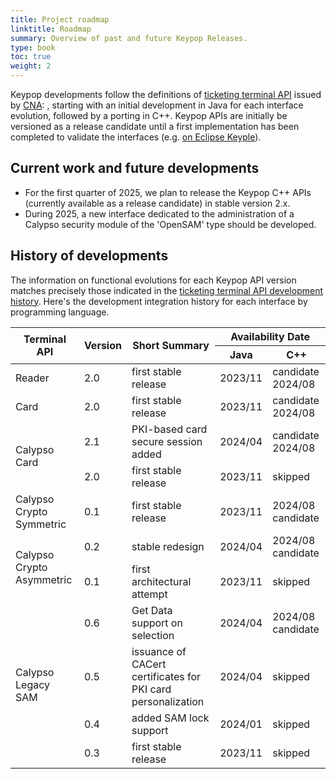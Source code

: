 ```yaml
---
title: Project roadmap
linktitle: Roadmap
summary: Overview of past and future Keypop Releases.
type: book
toc: true
weight: 2
---
```


Keypop developments follow the definitions of [ticketing terminal API](https://terminal-api.calypsonet.org/) issued by [CNA](https://calypsonet.org/): , starting with an initial development in Java for each interface evolution, followed by a porting in C++.
Keypop APIs are initially be versioned as a release candidate until a first implementation has been completed to validate the interfaces (e.g. [on Eclipse Keyple](https://keyple.org/community/roadmap/#current-work)).

## Current work and future developments
- For the first quarter of 2025, we plan to release the Keypop C++ APIs (currently available as a release candidate) in stable version 2.x.
- During 2025, a new interface dedicated to the administration of a Calypso security module of the 'OpenSAM' type should be developed.

## History of developments
The information on functional evolutions for each Keypop API version matches precisely those indicated in the [ticketing terminal API development history](https://terminal-api.calypsonet.org/community/roadmap/#history-of-developments).
Here's the development integration history for each interface by programming language.

<table>
<thead>
  <tr>
    <th rowspan="2">Terminal API</th>
    <th rowspan="2">Version</th>
    <th rowspan="2">Short Summary</th>
    <th colspan="2">Availability Date</th>   
  </tr>
  <tr>
    <th>Java</th>
    <th>C++</th>
  </tr>
</thead>
<tbody>
  <tr>
    <td>Reader</td>
    <td>2.0</td>
    <td>first stable release</td>
    <td>2023/11</td>
    <td>candidate 2024/08</td>
  </tr>
  <tr>
    <td>Card</td>
    <td>2.0</td>
    <td>first stable release</td>
    <td>2023/11</td>
    <td>candidate 2024/08</td>
  </tr>
  <tr>
    <td rowspan="2">Calypso Card</td>
    <td>2.1</td>
    <td>PKI-based card secure session added</td>
    <td>2024/04</td>
    <td>candidate 2024/08</td>    
  </tr>
  <tr>
    <td>2.0</td>
    <td>first stable release</td>
    <td>2023/11</td>
    <td>skipped</td>
  </tr>
  <tr>
    <td>Calypso Crypto Symmetric</td>
    <td>0.1</td>
    <td>first stable release</td>
    <td>2023/11</td>
    <td>2024/08 candidate</td>
  </tr>
  <tr>
    <td rowspan="2">Calypso Crypto Asymmetric</td>
    <td>0.2</td>
    <td>stable redesign</td>
    <td>2024/04</td>
    <td>2024/08 candidate</td>
  </tr>
  <tr>
    <td>0.1</td>
    <td>first architectural attempt</td>
    <td>2023/11</td>
    <td>skipped</td>
  </tr>
  <tr>
    <td rowspan="4">Calypso Legacy SAM</td>
    <td>0.6</td>
    <td>Get Data support on selection</td>
    <td>2024/04</td>
    <td>2024/08 candidate</td>
  </tr>
  <tr>
    <td>0.5</td>
    <td>issuance of CACert certificates for PKI card personalization</td>
    <td>2024/04</td>
    <td>skipped</td>
  </tr>
  <tr>
    <td>0.4</td>
    <td>added SAM lock support</td>
    <td>2024/01</td>
    <td>skipped</td>
  </tr>
  <tr>
    <td>0.3</td>
    <td>first stable release</td>
    <td>2023/11</td>
    <td>skipped</td>
  </tr>  
</tbody>
</table>

